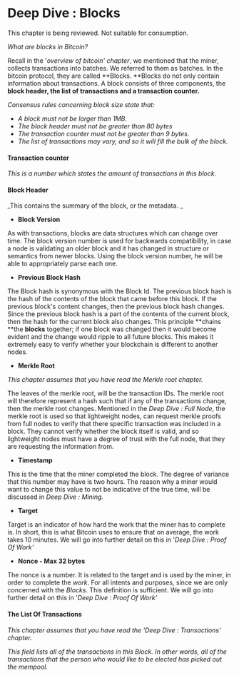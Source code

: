 # **Deep Dive : Blocks**

This chapter is being reviewed. Not suitable for consumption.

_What are blocks in Bitcoin?_

Recall in the '_overview of bitcoin' chapter_, we mentioned that the miner, collects transactions into batches. We referred to them as batches. In the bitcoin protocol, they are called **Blocks. **Blocks do not only contain information about transactions. A block consists of three components, the **block header, the list of transactions and a transaction counter.**

_Consensus rules concerning block size state that:_

* _A block must not be larger than 1MB._
* _The block header must not be greater than 80 bytes_
* _The transaction counter must not be greater than 9 bytes._
* _The list of transactions may vary, and so it will fill the bulk of the block._

#### Transaction counter

_This is a number which states the amount of transactions in this block._

#### Block Header

_This contains the summary of the block, or the metadata. _

* **Block Version**

As with transactions, blocks are data structures which can change over time. The block version number is used for backwards compatibility, in case a node is validating an older block and it has changed in structure or semantics from newer blocks. Using the block version number, he will be able to appropriately parse each one.

* **Previous Block Hash**

The Block hash is synonymous with the Block Id. The previous block hash is the hash of the contents of the block that came before this block. If the previous block's content changes, then the previous block hash changes. Since the previous block hash is a part of the contents of the current block, then the hash for the current block also changes. This principle **chains **the **blocks** together; if one block was changed then it would become evident and the change would ripple to all future blocks. This makes it extremely easy to verify whether your blockchain is different to another nodes.

* **Merkle Root**

_This chapter assumes that you have read the Merkle root chapter._

The leaves of the merkle root, will be the transaction IDs. The merkle root will therefore represent a hash such that if any of the transactions change, then the merkle root changes. Mentioned in the _Deep Dive : Full Node_, the merkle root is used so that lightweight nodes, can request merkle proofs from full nodes to verify that there specific transaction was included in a block. They cannot verify whether the block itself is valid, and so lightweight nodes must have a degree of trust with the full node, that they are requesting the information from.

* **Timestamp**

This is the time that the miner completed the block. The degree of variance that this number may have is two hours. The reason why a miner would want to change this value to not be indicative of the true time, will be discussed in _Deep Dive : Mining._

* **Target**

Target is an indicator of how hard the work that the miner has to complete is. In short, this is what Bitcoin uses to ensure that on average, the work takes 10 minutes. We will go into further detail on this in '_Deep Dive : Proof Of Work'_

* **Nonce - Max 32 bytes**

The nonce is a number. It is related to the target and is used by the miner, in order to complete the _work_. For all intents and purposes, since we are only concerned with the _Blocks_. This definition is sufficient. We will go into further detail on this in '_Deep Dive : Proof Of Work'_

#### The List Of Transactions

_This chapter assumes that you have read the 'Deep Dive : Transactions' chapter._

_This field lists all of the transactions in this Block. In other words, all of the transactions that the person who would like to be elected has picked out the mempool._

